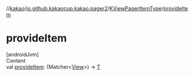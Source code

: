 //[kakao](../../../index.md)/[io.github.kakaocup.kakao.pager2](../index.md)/[KViewPagerItemType](index.md)/[provideItem](provide-item.md)



# provideItem  
[androidJvm]  
Content  
val [provideItem](provide-item.md): (Matcher<[View](https://developer.android.com/reference/kotlin/android/view/View.html)>) -> [T](index.md)  



